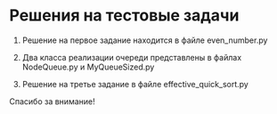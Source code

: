# Решения на тестовые задачи

1. Решение на первое задание находится в файле even_number.py

2. Два класса реализации очереди представлены в файлах
NodeQueue.py и MyQueueSized.py

3. Решение на третье задание в файле effective_quick_sort.py

Спасибо за внимание!
